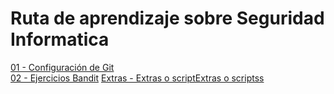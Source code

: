 # Ruta de aprendizaje sobre Seguridad Informatica

[01 - Configuración de Git](https://github.com/sacrabma92/CiberSecurity/tree/main/01_Configuraciion_Git) \
[02 - Ejercicios Bandit](https://github.com/sacrabma92/CiberSecurity/tree/main/02_Bandit_OverTheWire)
[Extras - Extras o scriptExtras o scriptss](https://github.com/sacrabma92/CiberSecurity/tree/main/EXTRAS_configuraciones_o_Scripts)
